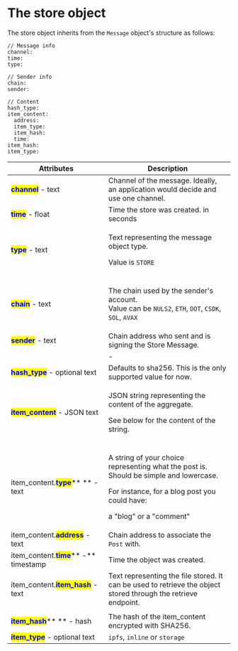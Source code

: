 # The store object

The store object inherits from the `Message` object's structure as follows:

```
// Message info
channel:
time:
type:

// Sender info
chain:
sender:

// Content
hash_type:
item_content:
  address:
  item_type:
  item_hash:
  time:
item_hash:
item_type:
```



| Attributes                                                                                                                                       | Description                                                                                                                                                                     |
| ------------------------------------------------------------------------------------------------------------------------------------------------ | ------------------------------------------------------------------------------------------------------------------------------------------------------------------------------- |
| <mark style="color:blue;">**channel**</mark> - text                                                                                              | Channel of the message. Ideally, an application would decide and use one channel.                                                                                               |
| <mark style="color:blue;">**time**</mark> - float                                                                                                | Time the store was created. in seconds                                                                                                                                          |
| <mark style="color:blue;">**type**</mark> - text                                                                                                 | <p>Text representing the message object type.</p><p>Value is <code>STORE</code></p>                                                                                             |
|                                                                                                                                                  |                                                                                                                                                                                 |
| <mark style="color:blue;">**chain**</mark> <mark style="color:blue;"></mark><mark style="color:blue;"></mark> - text                             | <p>The chain used by the sender's account. <br>Value can be <code>NULS2</code>, <code>ETH</code>, <code>DOT</code>, <code>CSDK</code>, <code>SOL</code>, <code>AVAX</code></p>  |
| <mark style="color:blue;">**sender**</mark> - <mark style="color:blue;"></mark> text                                                             | Chain address who sent and is signing the Store Message.                                                                                                                        |
|                                                                                                                                                  | -                                                                                                                                                                               |
| <mark style="color:blue;">**hash\_type**</mark> - optional text                                                                                  | Defaults to sha256. This is the only supported value for now.                                                                                                                   |
| <mark style="color:blue;">**item\_content**</mark> - JSON text                                                                                   | <p>JSON string representing the content of the aggregate. </p><p>See below for the content of the string.</p>                                                                   |
|                                                                                                                                                  |                                                                                                                                                                                 |
| item\_content.<mark style="color:blue;">**type**</mark>** ** - text                                                                              | <p>A string of your choice representing what the post is. Should be simple and lowercase.</p><p>For instance, for a blog post you could have:</p><p>a "blog" or a "comment"</p> |
| item\_content.<mark style="color:blue;">**address**</mark> - text                                                                                | Chain address to associate the `Post` with.                                                                                                                                     |
| item\_content.<mark style="color:blue;">**time**</mark>** -** timestamp                                                                          | Time the object was created.                                                                                                                                                    |
| item\_content.<mark style="color:blue;">**item**</mark>_<mark style="color:blue;">**\_**</mark>_<mark style="color:blue;">**hash**</mark> - text | Text representing the file stored. It can be used to retrieve the object stored through the retrieve endpoint.                                                                  |
|                                                                                                                                                  |                                                                                                                                                                                 |
| <mark style="color:blue;">**item\_hash**</mark>** ** - hash                                                                                      | The hash of the item\_content encrypted with SHA256.                                                                                                                            |
| <mark style="color:blue;">**item\_type**</mark> - optional text                                                                                  | `ipfs`, `inline` or `storage`                                                                                                                                                   |
